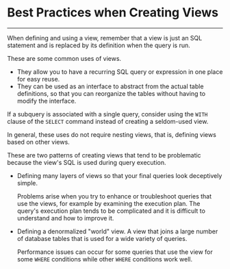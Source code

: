 # Best Practices when Creating Views
---

When defining and using a view, remember that a view is just an SQL statement and is replaced by its definition when the query is run.

These are some common uses of views.

-   They allow you to have a recurring SQL query or expression in one place for easy reuse.
-   They can be used as an interface to abstract from the actual table definitions, so that you can reorganize the tables without having to modify the interface.

If a subquery is associated with a single query, consider using the `WITH` clause of the `SELECT` command instead of creating a seldom-used view.

In general, these uses do not require nesting views, that is, defining views based on other views.

These are two patterns of creating views that tend to be problematic because the view's SQL is used during query execution.

-   Defining many layers of views so that your final queries look deceptively simple.

    Problems arise when you try to enhance or troubleshoot queries that use the views, for example by examining the execution plan. The query's execution plan tends to be complicated and it is difficult to understand and how to improve it.

-   Defining a denormalized "world" view. A view that joins a large number of database tables that is used for a wide variety of queries.

    Performance issues can occur for some queries that use the view for some `WHERE` conditions while other `WHERE` conditions work well.


